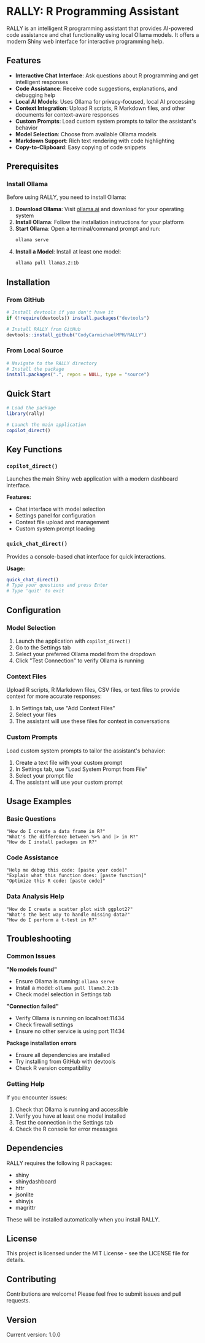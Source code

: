 # RALLY: R Programming Assistant

RALLY is an intelligent R programming assistant that provides AI-powered code assistance and chat functionality using local Ollama models. It offers a modern Shiny web interface for interactive programming help.

## Features

- **Interactive Chat Interface**: Ask questions about R programming and get intelligent responses
- **Code Assistance**: Receive code suggestions, explanations, and debugging help
- **Local AI Models**: Uses Ollama for privacy-focused, local AI processing
- **Context Integration**: Upload R scripts, R Markdown files, and other documents for context-aware responses
- **Custom Prompts**: Load custom system prompts to tailor the assistant's behavior
- **Model Selection**: Choose from available Ollama models
- **Markdown Support**: Rich text rendering with code highlighting
- **Copy-to-Clipboard**: Easy copying of code snippets

## Prerequisites

### Install Ollama

Before using RALLY, you need to install Ollama:

1. **Download Ollama**: Visit [ollama.ai](https://ollama.ai) and download for your operating system
2. **Install Ollama**: Follow the installation instructions for your platform
3. **Start Ollama**: Open a terminal/command prompt and run:
   ```bash
   ollama serve
   ```
4. **Install a Model**: Install at least one model:
   ```bash
   ollama pull llama3.2:1b
   ```

## Installation

### From GitHub

```r
# Install devtools if you don't have it
if (!require(devtools)) install.packages("devtools")

# Install RALLY from GitHub
devtools::install_github("CodyCarmichaelMPH/RALLY")
```

### From Local Source

```r
# Navigate to the RALLY directory
# Install the package
install.packages(".", repos = NULL, type = "source")
```

## Quick Start

```r
# Load the package
library(rally)

# Launch the main application
copilot_direct()
```

## Key Functions

### `copilot_direct()`
Launches the main Shiny web application with a modern dashboard interface.

**Features:**
- Chat interface with model selection
- Settings panel for configuration
- Context file upload and management
- Custom system prompt loading

### `quick_chat_direct()`
Provides a console-based chat interface for quick interactions.

**Usage:**
```r
quick_chat_direct()
# Type your questions and press Enter
# Type 'quit' to exit
```

## Configuration

### Model Selection
1. Launch the application with `copilot_direct()`
2. Go to the Settings tab
3. Select your preferred Ollama model from the dropdown
4. Click "Test Connection" to verify Ollama is running

### Context Files
Upload R scripts, R Markdown files, CSV files, or text files to provide context for more accurate responses:
1. In Settings tab, use "Add Context Files"
2. Select your files
3. The assistant will use these files for context in conversations

### Custom Prompts
Load custom system prompts to tailor the assistant's behavior:
1. Create a text file with your custom prompt
2. In Settings tab, use "Load System Prompt from File"
3. Select your prompt file
4. The assistant will use your custom prompt

## Usage Examples

### Basic Questions
```
"How do I create a data frame in R?"
"What's the difference between %>% and |> in R?"
"How do I install packages in R?"
```

### Code Assistance
```
"Help me debug this code: [paste your code]"
"Explain what this function does: [paste function]"
"Optimize this R code: [paste code]"
```

### Data Analysis Help
```
"How do I create a scatter plot with ggplot2?"
"What's the best way to handle missing data?"
"How do I perform a t-test in R?"
```

## Troubleshooting

### Common Issues

**"No models found"**
- Ensure Ollama is running: `ollama serve`
- Install a model: `ollama pull llama3.2:1b`
- Check model selection in Settings tab

**"Connection failed"**
- Verify Ollama is running on localhost:11434
- Check firewall settings
- Ensure no other service is using port 11434

**Package installation errors**
- Ensure all dependencies are installed
- Try installing from GitHub with devtools
- Check R version compatibility

### Getting Help

If you encounter issues:
1. Check that Ollama is running and accessible
2. Verify you have at least one model installed
3. Test the connection in the Settings tab
4. Check the R console for error messages

## Dependencies

RALLY requires the following R packages:
- shiny
- shinydashboard
- httr
- jsonlite
- shinyjs
- magrittr

These will be installed automatically when you install RALLY.

## License

This project is licensed under the MIT License - see the LICENSE file for details.

## Contributing

Contributions are welcome! Please feel free to submit issues and pull requests.

## Version

Current version: 1.0.0 